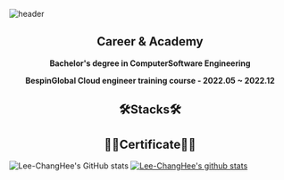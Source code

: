 ![header](https://capsule-render.vercel.app/api?type=waving&color=gradient&height=300&section=header&text=Lee%20ChangHee&fontSize=90)

<div align="center">

## Career & Academy

**Bachelor's degree in ComputerSoftware Engineering**<br/> 

**BespinGlobal Cloud engineer training course - 2022.05 ~ 2022.12**

</div>



<div align="center">

## 🛠Stacks🛠
</div>


<div align="center">

## 🐱‍🏍Certificate🐱‍🏍

</div>

![Lee-ChangHee's GitHub stats](https://github-readme-stats.vercel.app/api?username=Lee-ChangHee&theme=transparent&show_icons=true)
[![Lee-ChangHee's github stats](https://github-readme-stats.vercel.app/api/top-langs/?username=Lee-ChangHee&show_icons=true&hide_border=true&title_color=004386&icon_color=004386&layout=compact)](https://github.com/Lee-ChangHee)

